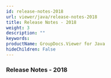 ```yaml
---
id: release-notes-2018
url: viewer/java/release-notes-2018
title: Release Notes - 2018
weight: 3
description: ""
keywords: 
productName: GroupDocs.Viewer for Java
hideChildren: False
---
```

### Release Notes - 2018
